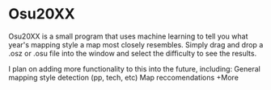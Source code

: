# Osu20XX
Osu20XX is a small program that uses machine learning to tell you what year's mapping style a map most closely resembles. Simply drag and drop a .osz or .osu file into the window and select the difficulty to see the results.

I plan on adding more functionality to this into the future, including:
General mapping style detection (pp, tech, etc)
Map reccomendations
+More
